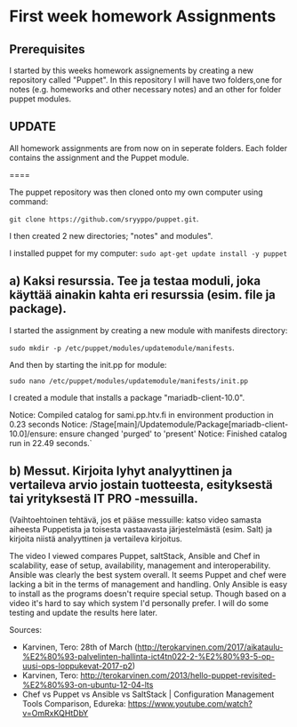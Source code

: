 # First week homework Assignments


## Prerequisites

I started by this weeks homework assignements by creating a new repository called "Puppet". In this repository I will have two folders,one for notes
(e.g. homeworks and other necessary notes) and an other for folder puppet modules.

## UPDATE

All homework assignments are from now on in seperate folders. Each folder contains the assignment and the Puppet module. 

====
 
The puppet repository was then cloned onto my own computer using command:

```git clone https://github.com/sryyppo/puppet.git```.

I then created 2 new directories; "notes" and modules".

I installed puppet for my computer:
```sudo apt-get update install -y puppet```


## a) Kaksi resurssia. Tee ja testaa moduli, joka käyttää ainakin kahta eri resurssia (esim. file ja package).

I started the assignment by creating a new module with manifests directory:

```sudo mkdir -p /etc/puppet/modules/updatemodule/manifests```.

And then by starting the init.pp for module:

```sudo nano /etc/puppet/modules/updatemodule/manifests/init.pp```

I created a module that installs a package "mariadb-client-10.0".

Notice: Compiled catalog for sami.pp.htv.fi in environment production in 0.23 seconds
Notice: /Stage[main]/Updatemodule/Package[mariadb-client-10.0]/ensure: ensure changed 'purged' to 'present'
Notice: Finished catalog run in 22.49 seconds.`

## b) Messut. Kirjoita lyhyt analyyttinen ja vertaileva arvio jostain tuotteesta, esityksestä tai yrityksestä IT PRO -messuilla.
(Vaihtoehtoinen tehtävä, jos et pääse messuille: katso video samasta aiheesta Puppetista ja toisesta vastaavasta järjestelmästä (esim. Salt)
ja kirjoita niistä analyyttinen ja vertaileva kirjoitus.

The video I viewed compares Puppet, saltStack, Ansible and Chef in scalability, ease of setup, availability, management and interoperability.
Ansible was clearly the best system overall.
It seems Puppet and chef were lacking a bit in the terms of management and handling. Only Ansible is easy to install as the programs doesn't require special setup.
Though based on a video it's hard to say which system I'd personally prefer. I will do some testing and update the results here later. 

Sources:
- Karvinen, Tero: 28th of March (http://terokarvinen.com/2017/aikataulu-%E2%80%93-palvelinten-hallinta-ict4tn022-2-%E2%80%93-5-op-uusi-ops-loppukevat-2017-p2)
- Karvinen, Tero: http://terokarvinen.com/2013/hello-puppet-revisited-%E2%80%93-on-ubuntu-12-04-lts
- Chef vs Puppet vs Ansible vs SaltStack | Configuration Management Tools Comparison, Edureka: https://www.youtube.com/watch?v=OmRxKQHtDbY



